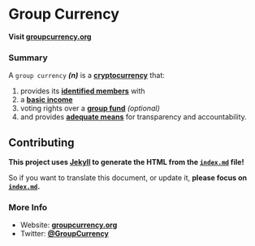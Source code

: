 # Group Currency

__Visit [groupcurrency.org](http://groupcurrency.org)__

### Summary

A `group currency` ___(n)___ is a __[cryptocurrency](https://en.wikipedia.org/wiki/Cryptocurrency)__ that:

1. provides its __[identified members](index.md#Sybil)__ with
2. a __[basic income](http://www.reddit.com/r/basicincome/wiki/index)__
3. voting rights over a __[group fund](index.md#GroupFund)__ _(optional)_
4. and provides __[adequate means](https://en.wikipedia.org/wiki/Blockchain)__ for transparency and accountability.

## Contributing

__This project uses [Jekyll](http://jekyllrb.com/) to generate the HTML from the [`index.md`](index.md) file!__

So if you want to translate this document, or update it, __please focus on [`index.md`](index.md).__

### More Info

- Website: __[groupcurrency.org](http://groupcurrency.org)__
- Twitter: __[@GroupCurrency](https://twitter.com/GroupCurrency)__